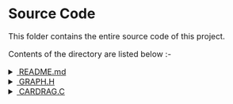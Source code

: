 # Source Code

<font size = "3"> 

This folder contains the entire source code of this project.

Contents of the directory are listed below :- 

<details> <summary> <a href=https://github.com/Rishabh2804/Compter-Graphics-Friction-Visualization/blob/main/Source%20Code/README.md> &nbsp;README.md</a>
</summary> 

What are you trying to do, bud 🤨🤔?<br>

This is the very file you are currently reading!! 😂😂


</details>

<details> <summary><a href=https://github.com/Rishabh2804/Compter-Graphics-Friction-Visualization/blob/main/Source%20Code/GRAPH.H> &nbsp;GRAPH.H </a></summary> 

   This file contains the definitions of the user - functions used to draw the fundamental graphics.

   The definitions and definitions are as follows :-
   
  - <b>void lineDDA(int x1, int y1, int x2, int y2, int COLOR)</b>   
  
	    Draws a line of specified COLOR from (x1, y1) to (x2, y2) using DDA line drawing algorithm.

  - <b>void lineBres(int x1, int y1, int x2, int y2, int COLOR)</b>
  
	    Draws a line of specified COLOR from (x1, y1) to (x2, y2) using Bresenham line drawing algorithm.

  - <b>void circleMid(int xc, int yc, int r, int COLOR)</b> 
    
	    Draws a circle of radius r centered at (xc, yc) using Midpoint algorithm.

  - <b>void circleBres(int xc, int yc, int r, int COLOR)</b>

	    Draws a circle of radius r centered at (xc, yc) using Bresenham algorithm.

</details>

<details> <summary> <a href=https://github.com/Rishabh2804/Compter-Graphics-Friction-Visualization/blob/main/Source%20Code/CARDRAG.C> &nbsp;CARDRAG.C</a> </summary>

  This file contains the actual driver code of the visualization.
  
  The utility functions declared and defined are as follows :-

  - <b>void car(int x, int y, int BODY_COLOUR, int TYRE_COLOUR) </b>

	    Draws a car onto the view-port with specified peramaters:- 
      - x, y : The respective rear and base coordinates of the car's body.
      - BODY_COLOUR : The colour of the car's body.
      - TYRE_COLOUR : The colour of the car's tyres.
      
  - <b>void road(int height , int COLOR)</b>

	    Draws a rough gravel path at specified height and of specified COLOR.

  - <b>void night()</b>
  
	    Draws a complete night view with sky full of stars and an adorable moon.
      
  - <b>void dust()</b>
  
	    Visualizes the effect of dust-particles at time of stopping.
    
  - <b>void myinfo()</b>
  
	    Introduces the creators of the Project (Of Course US!).

  - <b>void project info()</b>

	    Introduces the Project Name in a beautiful way!
    







